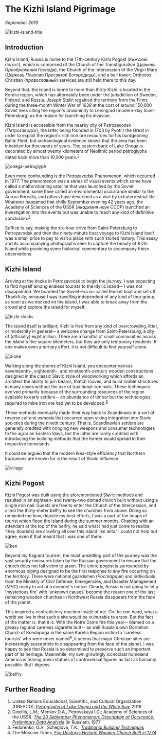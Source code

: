 # The Kizhi Island Pigrimage
<i>September 2019</i>

![kizhi-island-title](./images/kizhi-island/kizhi-01.png)

## Introduction

Kizhi Island, Russia is home to the 17th-century Kizhi Pogost (<i>Кижский погост</i>), which is comprised of the Church of the Transfiguration (<i>Церковь Преображения Господя</i>), the Church of the Intercession of the Virgin Mary (<i>Церковь Покрова Пресвятой Богородицы</i>), and a bell tower; Orthodox Christian (<i>православный</i>) services are still held there to this day. 

Beyond that, the island is home to more than thirty Kizhi is located in the Korelia region, which has alternately been under the jurisdiction of Sweden, Finland, and Russia. Joseph Stalin regained the territory from the Finns during the three-month Winter War of 1939 at the cost of around 150,000 Soviet lives citing the region's proximinity to Leningrad (modern-day Saint-Petersburg) as the reason for launching his invasion.

Kizhi Island is accessible from the nearby city of Petrozavodsk (<i>Петрозаводск</i>), the latter being founded in 1703 by Pyotr I the Great in order to exploit the region's rich iron ore resources for his burdgeoning Baltic Fleet, but archaeological evidence shows that the area has been inhabited for thousands of years. The eastern bank of Lake Onega is decorated by almost twenty kilometers of Neolithic period petroglyphs dated back more than 10,000 years.<sup>[1](#further-reading)</sup>

![onega-petroglyph](./images/kizhi-island/onega-glyph-01.png)

Even more confounding is the Petrozavodsk Phenomenon, which occurred in 1977. The phenomenon was a series of visual events which some have called a malfunctioning satellite that was launched by the Soviet government, some have called an environmental occurrance similar to the Aurora Borealis, and others have described as a visit by extraterrestrial life. Whatever happened that chilly September evening 42 years ago, the Academy of Sciences of the USSR (<i>Академия наук СССР</i>) launched an investigation into the events but was unable to reach any kind of definitive conclusion.<sup>[2](#further-reading)</sup>

Suffice to say, making the six-hour drive from Saint-Petersburg to Petrozavodsk and then the ninety-minute boat voyage to Kizhi Island itself was a small price to pay to visit a place with such storied history. This essay and its accompanying photographs seek to capture the beauty of Kizhi Island while providing some historical commentary to accompany those observations.

## Kizhi Island

Arriving at the docks in Petrozavodsk to begin the journey, I was expecting to find myself among endless tourists to the idyllic island-- I was not disappointed. We boarded the Soviet-era so-called Rocket boat and set off. Thankfully, because I was travelling independent of any kind of tour group, as soon as we docked on the island, I was able to break away from the crowd and explore the island for myself.

![kizhi-docks](./images/kizhi-island/kizhi-04.png)

The island itself is brilliant; Kizhi is free from any kind of overcrowding, litter, or modernity in general-- a welcome change from Saint-Petersburg, a city of (officially) eight million. There are a handful of small communities across the island's five square kilometers, but they are only temporary residents. If one makes even a tertiary effort, it is not difficult to find yourself alone.

![alone](./images/kizhi-island/kizhi-09.png)

Walking along the shores of Kizhi Island, you encounter various seventeenth-, eighteenth-, and nineteenth-century wooden constructions designed in the classic Slavic style of woodworking which affords an architect the ability to join beams, thatch rooves, and build livable structures in many cases without the use of traditional iron nails. These techniques evolved primarily because of the surrounding resources of the region available to early settlers-- an abundance of timber but the technologies required to mine iron ore had yet to be developed.<sup>[3](#further-reading)</sup>

These methods eventually made their way back to Scandinavia in a sort of reverse cultural osmosis that occurred upon viking integration into Slavic societies during the nineth century. That is, Scandinavian settlers are generally credited with bringing new weapons and consumer technologies to the agrarian Eastern Slavs, but the latter are rarely credited with introducing the building methods that the former would spread in their respective homelands. 

It could be argued that the modern Ikea-style efficiency that Northern Europeans are known for is the result of Slavic influence.

![village](./images/kizhi-island/kizhi-03.png)

## Kizhi Pogost

Kizhi Pogost was built using the aforementioned Slavic methods and resulted in an eighteen- and twenty-two domed church built without using a single iron nail. Guests are free to enter the Church of the Intercession, and climb the thirty-meter belfry to see the churches from above. Doing so reminded me how, depsite my best efforts, I was a part of the heaps of tourist which flood the island during the summer months. Chatting with an attendant at the top of the belfry, he said what I had just come to realize, 'they (tourists) are crawling all over this island like ants.' I could not help but agree, even if that meant that I was one of them.

![ken](./images/kizhi-island/kizhi-07.png)

Beyond my flagrant tourism, the most unsettling part of the journey was the vast security measures taken by the Russian government to ensure that the church does not fall victim to arson. The entire pogost is surrounded by enormous piping designed to be the first response to any fire occurring on the territory. There were national guardsmen (<i>Росгвардия</i>) and individuals from the Ministry of Civil Defense, Emergencies, and Disaster Management (<i>МЧС</i>) ready to act at a moment's notice. Clearly, Russia is not going to let a 'mysterious fire' with 'unknown causes' become the reason one of the last remaining wooden churches in Northwest Russia disappears from the face of the planet.

This inspired a contradictory reaction inside of me. On the one hand, what a world we live in that such a site would be vulnurable to arson. But the fact of the matter is, that it is. With the Notre Dame fire this year-- blamed on a greasy rag and careless cigarette butt-- as well Russia's own Dormition Church of Kondopoga in the same Karelia Region victim to 'careless tourists' who were never named<sup>[4](#further-reading)</sup>, it seems that major Christian sites are increasingly susceptible to disappearing from the face of the planet. I was happy to see that Russia is so determined to preserve such an important part of its heritage. Meanwhile, my own growingly iconoclast homeland America is tearing down statues of controversial figures as fast as humanly possible. But I digress.

![belfry](./images/kizhi-island/kizhi-10.png)

## Further Reading

1. United Nations Educational, Scientific, and Cultural Organization (UNESCO); <i>[Petroglyphs of Lake Onega and the White Sea](https://whc.unesco.org/en/tentativelists/6358/)</i>; 2018
2. Gindilis, L.M., Menkov D.A., Petrovskaya I.G.; Academy of Sciences of the USSR; <i>[The 20 September Phenomenon: Description of Occurance. Preliminary Data Analysis](http://www.astronet.ru/db/msg/1169491/2_2.htm)</i> (in Russian); 1977
3. Fedorenko, O.A., Scheglova, T.K.; <i>[Traditional Building Techniques](https://www.altspu.ru/p_arh/english/tradition/build.html)</i>
4. The Moscow Times, <i>[Fire Destroys Historic Wooden Church Built in 1774](https://www.themoscowtimes.com/2018/08/10/fire-destroys-historic-church-built-in-1774-a62497)</i>